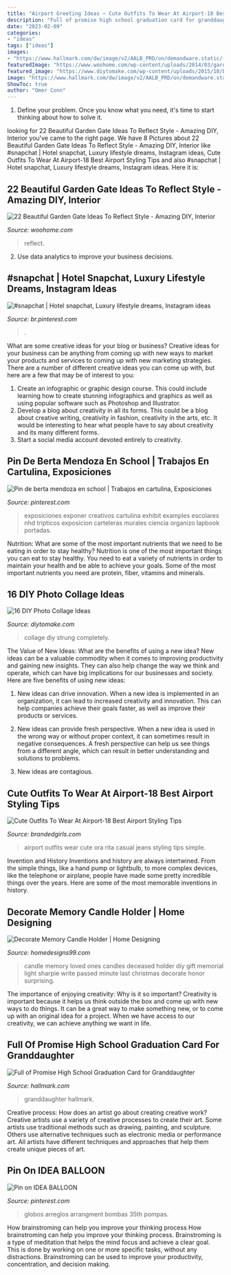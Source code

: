 ```yaml
---
title: "Airport Greeting Ideas ~ Cute Outfits To Wear At Airport-18 Best Airport Styling Tips"
description: "Full of promise high school graduation card for granddaughter"
date: "2023-02-09"
categories:
- "ideas"
tags: ["ideas"]
images:
- "https://www.hallmark.com/dw/image/v2/AALB_PRD/on/demandware.static/-/Sites-hallmark-master/default/dw00bea2da/images/finished-goods/Full-of-Promise-High-School-Graduation-Card-for-Granddaughter-root-399GR3347_PV.1.GR3347.jpg_Source_Image.jpg"
featuredImage: "https://www.woohome.com/wp-content/uploads/2014/03/garden-gate-4.jpg"
featured_image: "https://www.diytomake.com/wp-content/uploads/2015/10/DIY-Strung-up-Photo-collage-wall.jpg"
image: "https://www.hallmark.com/dw/image/v2/AALB_PRD/on/demandware.static/-/Sites-hallmark-master/default/dw00bea2da/images/finished-goods/Full-of-Promise-High-School-Graduation-Card-for-Granddaughter-root-399GR3347_PV.1.GR3347.jpg_Source_Image.jpg"
ShowToc: true
author: "Omer Conn"
---
```



1. Define your problem. Once you know what you need, it's time to start thinking about how to solve it. 

	

		
looking for 22 Beautiful Garden Gate Ideas To Reflect Style - Amazing DIY, Interior you've came to the right page. We have 8 Pictures about 22 Beautiful Garden Gate Ideas To Reflect Style - Amazing DIY, Interior like #snapchat | Hotel snapchat, Luxury lifestyle dreams, Instagram ideas, Cute Outfits To Wear At Airport-18 Best Airport Styling Tips and also #snapchat | Hotel snapchat, Luxury lifestyle dreams, Instagram ideas. Here it is:
		
    
## 22 Beautiful Garden Gate Ideas To Reflect Style - Amazing DIY, Interior

<img loading=lazy src="https://www.woohome.com/wp-content/uploads/2014/03/garden-gate-4.jpg" onerror="this.onerror=null;this.src='https://tse1.mm.bing.net/th?id=OIP.v8dIWN7tgf6sMQfllyHVpAHaKw&amp;pid=15.1';" alt="22 Beautiful Garden Gate Ideas To Reflect Style - Amazing DIY, Interior">

_Source: woohome.com_

>reflect. 

	

2. Use data analytics to improve your business decisions.

    
## #snapchat | Hotel Snapchat, Luxury Lifestyle Dreams, Instagram Ideas

<img loading=lazy src="https://i.pinimg.com/736x/fd/42/fc/fd42fce2138a40ddd59cc826ca91f1d0.jpg" onerror="this.onerror=null;this.src='https://tse2.mm.bing.net/th?id=OIP.aN7aSxKuTbLdppScKVmtdQHaOk&amp;pid=15.1';" alt="#snapchat | Hotel snapchat, Luxury lifestyle dreams, Instagram ideas">

_Source: br.pinterest.com_

>. 

	

What are some creative ideas for your blog or business?
Creative ideas for your business can be anything from coming up with new ways to market your products and services to coming up with new marketing strategies. There are a number of different creative ideas you can come up with, but here are a few that may be of interest to you: 
1) Create an infographic or graphic design course. This could include learning how to create stunning infographics and graphics as well as using popular software such as Photoshop and Illustrator. 
2) Develop a blog about creativity in all its forms. This could be a blog about creative writing, creativity in fashion, creativity in the arts, etc. It would be interesting to hear what people have to say about creativity and its many different forms. 
3) Start a social media account devoted entirely to creativity.

    
## Pin De Berta Mendoza En School | Trabajos En Cartulina, Exposiciones

<img loading=lazy src="https://i.pinimg.com/736x/75/59/fc/7559fc3574ff60d370abf09b67891084.jpg" onerror="this.onerror=null;this.src='https://tse3.mm.bing.net/th?id=OIP.7W0wkpY1_AaRxsHoqWTvywAAAA&amp;pid=15.1';" alt="Pin de berta mendoza en school | Trabajos en cartulina, Exposiciones">

_Source: pinterest.com_

>exposiciones exponer creativos cartulina exhibit examples escolares nhd tripticos exposicion carteleras murales ciencia organizo lapbook portadas. 

	

Nutrition: What are some of the most important nutrients that we need to be eating in order to stay healthy?
Nutrition is one of the most important things you can eat to stay healthy. You need to eat a variety of nutrients in order to maintain your health and be able to achieve your goals. Some of the most important nutrients you need are protein, fiber, vitamins and minerals.

    
## 16 DIY Photo Collage Ideas

<img loading=lazy src="https://www.diytomake.com/wp-content/uploads/2015/10/DIY-Strung-up-Photo-collage-wall.jpg" onerror="this.onerror=null;this.src='https://tse1.mm.bing.net/th?id=OIP.jT7nZjJH4WNU8ApI1w5kqQHaLH&amp;pid=15.1';" alt="16 DIY Photo Collage Ideas">

_Source: diytomake.com_

>collage diy strung completely. 

	

The Value of New Ideas: What are the benefits of using a new idea?
New ideas can be a valuable commodity when it comes to improving productivity and gaining new insights. They can also help change the way we think and operate, which can have big implications for our businesses and society. Here are five benefits of using new ideas:
1. New ideas can drive innovation. When a new idea is implemented in an organization, it can lead to increased creativity and innovation. This can help companies achieve their goals faster, as well as improve their products or services.

2. New ideas can provide fresh perspective. When a new idea is used in the wrong way or without proper context, it can sometimes result in negative consequences. A fresh perspective can help us see things from a different angle, which can result in better understanding and solutions to problems.

3. New ideas are contagious.

    
## Cute Outfits To Wear At Airport-18 Best Airport Styling Tips

<img loading=lazy src="http://www.brandedgirls.com/wp-content/uploads/2016/01/54a5de20df4ab9634fd69bacb98a62d5.jpg" onerror="this.onerror=null;this.src='https://tse2.mm.bing.net/th?id=OIP.c9LO7XB-gCkliMcJohRkhQHaKa&amp;pid=15.1';" alt="Cute Outfits To Wear At Airport-18 Best Airport Styling Tips">

_Source: brandedgirls.com_

>airport outfits wear cute ora rita casual jeans styling tips simple. 

	

Invention and History
Inventions and history are always intertwined. From the simple things, like a hand pump or lightbulb, to more complex devices, like the telephone or airplane, people have made some pretty incredible things over the years. Here are some of the most memorable inventions in history.

    
## Decorate Memory Candle Holder | Home Designing

<img loading=lazy src="http://homedesigns99.com/wp/wp-content/uploads/2013/12/Make-Memory-Candle.jpg" onerror="this.onerror=null;this.src='https://tse4.mm.bing.net/th?id=OIP.PSPm75OH0pa51VrGTNlFywHaLE&amp;pid=15.1';" alt="Decorate Memory Candle Holder | Home Designing">

_Source: homedesigns99.com_

>candle memory loved ones candles deceased holder diy gift memorial light sharpie write passed minute last christmas decorate honor surprising. 

	

The importance of enjoying creativity: Why is it so important?
Creativity is important because it helps us think outside the box and come up with new ways to do things. It can be a great way to make something new, or to come up with an original idea for a project. When we have access to our creativity, we can achieve anything we want in life.

    
## Full Of Promise High School Graduation Card For Granddaughter

<img loading=lazy src="https://www.hallmark.com/dw/image/v2/AALB_PRD/on/demandware.static/-/Sites-hallmark-master/default/dw00bea2da/images/finished-goods/Full-of-Promise-High-School-Graduation-Card-for-Granddaughter-root-399GR3347_PV.1.GR3347.jpg_Source_Image.jpg" onerror="this.onerror=null;this.src='https://tse1.mm.bing.net/th?id=OIP.e0PMIczBFfep4Uf750euFwHaKz&amp;pid=15.1';" alt="Full of Promise High School Graduation Card for Granddaughter">

_Source: hallmark.com_

>granddaughter hallmark. 

	

Creative process: How does an artist go about creating creative work?
Creative artists use a variety of creative processes to create their art. Some artists use traditional methods such as drawing, painting, and sculpture. Others use alternative techniques such as electronic media or performance art. All artists have different techniques and approaches that help them create unique pieces of art.

    
## Pin On IDEA BALLOON

<img loading=lazy src="https://i.pinimg.com/736x/3f/1d/d2/3f1dd201f3a8f82349f6851ad0013b96.jpg" onerror="this.onerror=null;this.src='https://tse4.mm.bing.net/th?id=OIP.FDEXaRDlOK3wtMPVV4R_XwHaJ3&amp;pid=15.1';" alt="Pin on IDEA BALLOON">

_Source: pinterest.com_

>globos arreglos arrangment bombas 35th pompas. 

	

How brainstroming can help you improve your thinking process
How brainstroming can help you improve your thinking process. Brainstroming is a type of meditation that helps the mind focus and achieve a clear goal. This is done by working on one or more specific tasks, without any distractions. Brainstroming can be used to improve your productivity, concentration, and decision making.

